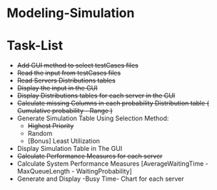 # Modeling-Simulation


# Task-List
- ~~Add GUI method to select testCases files~~
- ~~Read the input from testCases files~~ 
- ~~Read Servers Distributions tables~~
- ~~Display the input in the GUI~~
- ~~Display Distributions tables for each server in the GUI~~
- ~~Calculate missing Columns in each probability Distribution table ( Cumulative probability - Range )~~
- Generate Simulation Table Using Selection Method:
    - ~~Highest Priority~~
    - Random
    - [Bonus] Least Utilization
- Display Simulation Table in The GUI
- ~~Calculate Performance Measures for each server~~
- Calculate System Performance Measures [AverageWaitingTime - MaxQueueLength - WaitingProbability]
- Generate and Display -Busy Time- Chart for each server
